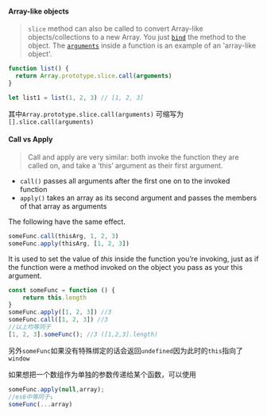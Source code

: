 #### Array-like objects

> `slice` method can also be called to convert Array-like objects/collections to a new Array. You just [`bind`](https://developer.mozilla.org/en-US/docs/Web/JavaScript/Reference/Global_Objects/Function/bind) the method to the object. The [`arguments`](https://developer.mozilla.org/en-US/docs/Web/JavaScript/Reference/Functions/arguments) inside a function is an example of an 'array-like object'.

```js
function list() {
  return Array.prototype.slice.call(arguments)
}

let list1 = list(1, 2, 3) // [1, 2, 3]
```

其中`Array.prototype.slice.call(arguments)` 可缩写为`[].slice.call(arguments)`

#### Call vs Apply

>  Call and apply are very similar: both invoke the function they are called on, and take a ‘this’ argument as their first argument.

* `call()` passes all arguments after the first one on to the invoked function
* `apply()` takes an array as its second argument and passes the members of that array as arguments

The following have the same effect.

```js
someFunc.call(thisArg, 1, 2, 3)
someFunc.apply(thisArg, [1, 2, 3])
```

It is used to set the value of *this* inside the function you’re invoking, just as if the function were a method invoked on the object you pass as your this argument.

```js
const someFunc = function () {
	return this.length
}
someFunc.apply([1, 2, 3]) //3
someFunc.call([1, 2, 3]) //3
//以上均等同于
[1, 2, 3].someFunc(); //3 ([1,2,3].length)
```

另外`someFunc`如果没有特殊绑定的话会返回`undefined`因为此时的`this`指向了`window`

如果想把一个数组作为单独的参数传递给某个函数，可以使用

```javascript
someFunc.apply(null,array); 
//es6中等同于↓
someFunc(...array)
```



